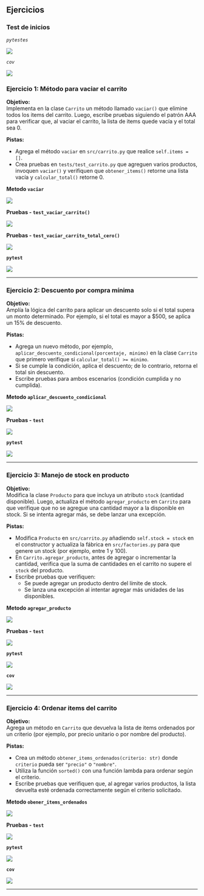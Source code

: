 ## Ejercicios

### Test de inicios 

*`pytestes`*

![](img/act8-inicio1.png)

*`cov`*

![](img/act8-inicio2.png)

### Ejercicio 1: Método para vaciar el carrito

**Objetivo:**  
Implementa en la clase `Carrito` un método llamado `vaciar()` que elimine todos los items del carrito. Luego, escribe pruebas siguiendo el patrón AAA para verificar que, al vaciar el carrito, la lista de items quede vacía y el total sea 0.

**Pistas:**
- Agrega el método `vaciar` en `src/carrito.py` que realice `self.items = []`.
- Crea pruebas en `tests/test_carrito.py` que agreguen varios productos, invoquen `vaciar()` y verifiquen que `obtener_items()` retorne una lista vacía y `calcular_total()` retorne 0.

 **Metodo `vaciar`**

 ![](img/act8-ejc1-1.png)

**Pruebas - `test_vaciar_carrito()`**

![](img/act8-ejc1-2.png)

**Pruebas - `test_vaciar_carrito_total_cero()`**

![](img/act8-ejc1-3.png)

**`pytest`**

![](img/act8-ejc1-4.png)

---
### Ejercicio 2: Descuento por compra mínima

**Objetivo:**  
Amplía la lógica del carrito para aplicar un descuento solo si el total supera un monto determinado. Por ejemplo, si el total es mayor a \$500, se aplica un 15% de descuento.

**Pistas:**
- Agrega un nuevo método, por ejemplo, `aplicar_descuento_condicional(porcentaje, minimo)` en la clase `Carrito` que primero verifique si `calcular_total() >= minimo`.  
- Si se cumple la condición, aplica el descuento; de lo contrario, retorna el total sin descuento.
- Escribe pruebas para ambos escenarios (condición cumplida y no cumplida).

 **Metodo `aplicar_descuento_condicional`**

 ![](img/act8-ejc2-1.png)

**Pruebas - `test`**

![](img/act8-ejc2-2.png)


**`pytest`**

![](img/act8-ejc2-3.png)

---
### Ejercicio 3: Manejo de stock en producto

**Objetivo:**  
Modifica la clase `Producto` para que incluya un atributo `stock` (cantidad disponible). Luego, actualiza el método `agregar_producto` en `Carrito` para que verifique que no se agregue una cantidad mayor a la disponible en stock. Si se intenta agregar más, se debe lanzar una excepción.

**Pistas:**
- Modifica `Producto` en `src/carrito.py` añadiendo `self.stock = stock` en el constructor y actualiza la fábrica en `src/factories.py` para que genere un stock (por ejemplo, entre 1 y 100).
- En `Carrito.agregar_producto`, antes de agregar o incrementar la cantidad, verifica que la suma de cantidades en el carrito no supere el `stock` del producto.
- Escribe pruebas que verifiquen:
  - Se puede agregar un producto dentro del límite de stock.
  - Se lanza una excepción al intentar agregar más unidades de las disponibles.


 **Metodo `agregar_producto`**

 ![](img/act8-ejc3-2.png)

**Pruebas - `test`**

![](img/act8-ejc3-1.png)


**`pytest`**

![](img/act8-ejc3-3.png)


**`cov`**

![](img/act8-ejc3-4.png)

---

### Ejercicio 4: Ordenar items del carrito

**Objetivo:**  
Agrega un método en `Carrito` que devuelva la lista de items ordenados por un criterio (por ejemplo, por precio unitario o por nombre del producto).

**Pistas:**
- Crea un método `obtener_items_ordenados(criterio: str)` donde `criterio` pueda ser `"precio"` o `"nombre"`.
- Utiliza la función `sorted()` con una función lambda para ordenar según el criterio.
- Escribe pruebas que verifiquen que, al agregar varios productos, la lista devuelta esté ordenada correctamente según el criterio solicitado.

 **Metodo `obener_items_ordenados`**

 ![](img/act8-ejc4-1.png)

**Pruebas - `test`**

![](img/act8-ejc4-2.png)


**`pytest`**

![](img/act8-ejc4-3.png)


**`cov`**

![](img/act8-ejc4-4.png)

---